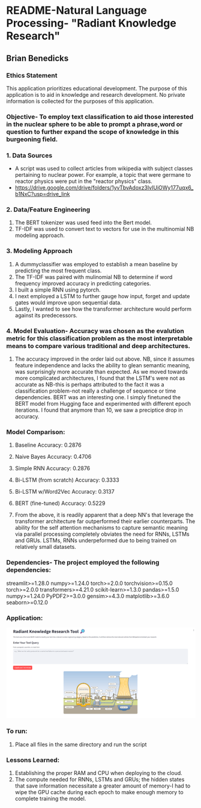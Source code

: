# README-Natural Language Processing- "Radiant Knowledge Research"

## Brian Benedicks

<!-- Add your content below -->

### Ethics Statement

This application prioritizes educational development. The purpose of this application is to aid in knowledge and research development. No private information is collected for the purposes of this application. 

### Objective- To employ text classification to aid those interested in the nuclear sphere to be able to prompt a phrase,word or question to further expand the scope of knowledge in this burgeoning field.


### 1. Data Sources

- A script was used to collect articles from wikipedia with subject classes pertaining to nuclear power. For example, a topic that were germane to reactor physics were put in the "reactor physics" class.
- https://drive.google.com/drive/folders/1yvTbvAdoxz3IvIUiOWy177uqx6_b1NxC?usp=drive_link


### 2. Data/Feature Engineering 

1. The BERT tokenizer was used feed into the Bert model. 
2. TF-IDF was used to convert text to vectors for use in the multinomial NB modeling approach.

### 3. Modeling Approach
1. A dummyclassifier was employed to establish a mean baseline by predicting the most frequent class.
2. The TF-IDF was paired with mulinomial NB to determine if word frequency improved accuracy in predicting categories.
3. I built a simple RNN using pytorch.
4. I next employed a LSTM to further gauge how input, forget and update gates would improve upon sequential data.
5. Lastly, I wanted to see how the transformer architecture would perform against its predecessors.


### 4. Model Evaluation- Accuracy was chosen as the evalution metric for this classification problem as the most interpretable means to compare various traditional and deep architectures.
1. The accuracy improved in the order laid out above. NB, since it assumes feature independence and lacks the ability to glean semantic meaning, was surprisingly more accurate than expected. As we moved towards more complicated architectures, I found that the LSTM's were not as accurate as NB-this is perhaps attributed to the fact it was a classification problem-not really a challenge of sequence or time dependencies. BERT was an interesting one. I simply finetuned the BERT model from Hugging face and experimented with different epoch iterations. I found that anymore than 10, we saw a preciptice drop in accuracy.

### Model Comparison:
1. Baseline Accuracy: 0.2876
2. Naive Bayes Accuracy: 0.4706
3. Simple RNN Accuracy: 0.2876
4. Bi-LSTM (from scratch) Accuracy: 0.3333
5. Bi-LSTM w/Word2Vec Accuracy: 0.3137
6. BERT (fine-tuned) Accuracy: 0.5229
   
3. From the above, it is readily apparent that a deep NN's that leverage the transformer architecture far outperformed their earlier counterparts. The ability for the self attention mechanisms to capture semantic meaning via parallel processing completely obviates the need for RNNs, LSTMs and GRUs. LSTMs, RNNs underpeformed due to being trained on relatively small datasets.

### Dependencies- The project employed the following dependencies:
streamlit>=1.28.0
numpy>=1.24.0
torch>=2.0.0
torchvision>=0.15.0
torch>=2.0.0
transformers>=4.21.0
scikit-learn>=1.3.0
pandas>=1.5.0
numpy>=1.24.0
PyPDF2>=3.0.0
gensim>=4.3.0
matplotlib>=3.6.0
seaborn>=0.12.0

### Application:
![Radiant Knowledge](RadiantKnowledge.png)

### To run:
1. Place all files in the same directory and run the script


### Lessons Learned:
1. Establishing the proper RAM and CPU when deploying to the cloud.
2. The compute needed for RNNs, LSTMs and GRUs; the hidden states that save information necessitate a greater amount of memory-I had to wipe the GPU cache during each epoch to make enough memory to complete training the model.

